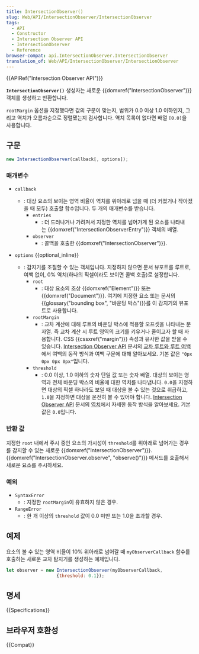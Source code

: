 ```yaml
---
title: IntersectionObserver()
slug: Web/API/IntersectionObserver/IntersectionObserver
tags:
  - API
  - Constructor
  - Intersection Observer API
  - IntersectionObserver
  - Reference
browser-compat: api.IntersectionObserver.IntersectionObserver
translation_of: Web/API/IntersectionObserver/IntersectionObserver
---
```

{{APIRef("Intersection Observer API")}}

**`IntersectionObserver()`** 생성자는 새로운 {{domxref("IntersectionObserver")}} 객체를 생성하고 반환합니다.

`rootMargin` 옵션을 지정했다면 값의 구문이 맞는지, 범위가 0.0 이상 1.0 이하인지, 그리고 역치가 오름차순으로 정렬됐는지 검사합니다. 역치 목록이 없다면 배열 `[0.0]`을 사용합니다.

## 구문

```js
new IntersectionObserver(callback[, options]);
```

### 매개변수

- `callback`
  - : 대상 요소의 보이는 영역 비율이 역치를 위아래로 넘을 때 (더 커졌거나 작아졌을 때 모두) 호출할 함수입니다. 두 개의 매개변수를 받습니다.
    - `entries`
      - : 더 드러나거나 가려져서 지정한 역치를 넘어가게 된 요소를 나타내는 {{domxref("IntersectionObserverEntry")}} 객체의 배열.
    - `observer`
      - : 콜백을 호출한 {{domxref("IntersectionObserver")}}.

- `options` {{optional_inline}}
  - : 감지기를 조절할 수 있는 객체입니다. 지정하지 않으면 문서 뷰포트를 루트로, 여백 없이, 0% 역치(하나의 픽셀이라도 보이면 콜백 호출)로 설정합니다.
    - `root`
      - : 대상 요소의 조상 {{domxref("Element")}} 또는 {{domxref("Document")}}. 여기에 지정한 요소 또는 문서의 {{glossary("bounding box", "바운딩 박스")}}를 이 감지기의 뷰포트로 사용합니다.
    - `rootMargin`
      - : 교차 계산에 대해 루트의 바운딩 박스에 적용할 오프셋을 나타내는 문자열. 즉 교차 계산 시 루트 영역의 크기를 키우거나 줄이고자 할 때 사용합니다. CSS {{cssxref("margin")}} 속성과 유사한 값을 받을 수 있습니다. [Intersection Observer API](/ko/docs/Web/API/Intersection_Observer_API) 문서의 [교차 루트와 루트 여백](/ko/docs/Web/API/Intersection_Observer_API#교차_루트와_루트_여백)에서 여백의 동작 방식과 여백 구문에 대해 알아보세요. 기본 값은 `"0px 0px 0px 0px"`입니다.
    - `threshold`
      - : 0.0 이상, 1.0 이하의 숫자 단일 값 또는 숫자 배열. 대상의 보이는 영역과 전체 바운딩 박스의 비율에 대한 역치를 나타냅니다. `0.0`을 지정하면 대상의 픽셀 하나라도 보일 때 대상을 볼 수 있는 것으로 취급하고, `1.0`을 지정하면 대상을 온전히 볼 수 있어야 합니다. [Intersection Observer API](/ko/docs/Web/API/Intersection_Observer_API) 문서의 [역치](/ko/docs/Web/API/Intersection_Observer_API#역치)에서 자세한 동작 방식을 알아보세요. 기본 값은 `0.0`입니다.

### 반환 값

지정한 `root` 내에서 주시 중인 요소의 가시성이 `threshold`를 위아래로 넘어가는 경우를 감지할 수 있는 새로운 {{domxref("IntersectionObserver")}}. {{domxref("IntersectionObserver.observe", "observe()")}} 메서드를 호출해서 새로운 요소를 주시하세요.

### 예외

- `SyntaxError`
  - : 지정한 `rootMargin`이 유효하지 않은 경우.
- `RangeError`
  - : 한 개 이상의 `threshold` 값이 0.0 미만 또는 1.0을 초과할 경우.

## 예제

요소의 볼 수 있는 영역 비율이 10% 위아래로 넘어갈 때 `myObserverCallback` 함수를 호출하는 새로운 교차 탐지기를 생성하는 예제입니다.

```js
let observer = new IntersectionObserver(myObserverCallback,
                   {threshold: 0.1});
```

## 명세

{{Specifications}}

## 브라우저 호환성

{{Compat}}
